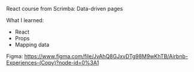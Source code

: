 React course from Scrimba: Data-driven pages

What I learned:
- React
- Props
- Mapping data

Figma: https://www.figma.com/file/JvAhQ8GJxvDTg98M9wKhTB/Airbnb-Experiences-(Copy)?node-id=0%3A1